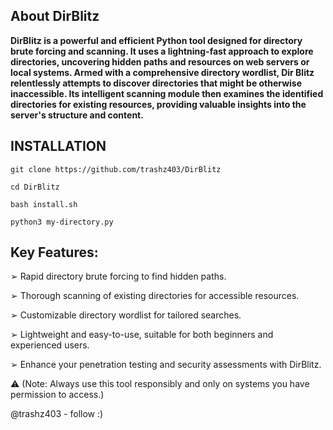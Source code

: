 ## About DirBlitz

<b>DirBlitz is a powerful and efficient Python tool designed for directory brute forcing and scanning. It uses a lightning-fast approach to explore directories, uncovering hidden paths and resources on web servers or local systems. Armed with a comprehensive directory wordlist, Dir Blitz relentlessly attempts to discover directories that might be otherwise inaccessible. Its intelligent scanning module then examines the identified directories for existing resources, providing valuable insights into the server's structure and content.</b>

## INSTALLATION

```
git clone https://github.com/trashz403/DirBlitz
```

```
cd DirBlitz
```

```
bash install.sh
```

```
python3 my-directory.py
```


## Key Features:

➢ Rapid directory brute forcing to find hidden paths.

➢ Thorough scanning of existing directories for accessible resources.

➢ Customizable directory wordlist for tailored searches.

➢ Lightweight and easy-to-use, suitable for both beginners and experienced users.

➢ Enhance your penetration testing and security assessments with DirBlitz.


⚠ (Note: Always use this tool responsibly and only on systems you have permission to access.)

@trashz403 - follow :)



